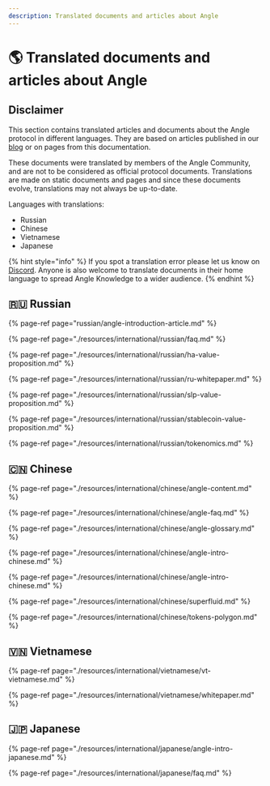 ```yaml
---
description: Translated documents and articles about Angle
---
```


# 🌎 Translated documents and articles about Angle

## Disclaimer

This section contains translated articles and documents about the Angle protocol in different languages. They are based on articles published in our [blog](https://blog.angle.money) or on pages from this documentation.

These documents were translated by members of the Angle Community, and are not to be considered as official protocol documents. Translations are made on static documents and pages and since these documents evolve, translations may not always be up-to-date.

Languages with translations:

- Russian
- Chinese
- Vietnamese
- Japanese

{% hint style="info" %}
If you spot a translation error please let us know on [Discord](https://discord.gg/kzBp32ZNK7). Anyone is also welcome to translate documents in their home language to spread Angle Knowledge to a wider audience.
{% endhint %}

## 🇷🇺 Russian

{% page-ref page="russian/angle-introduction-article.md" %}

{% page-ref page="./resources/international/russian/faq.md" %}

{% page-ref page="./resources/international/russian/ha-value-proposition.md" %}

{% page-ref page="./resources/international/russian/ru-whitepaper.md" %}

{% page-ref page="./resources/international/russian/slp-value-proposition.md" %}

{% page-ref page="./resources/international/russian/stablecoin-value-proposition.md" %}

{% page-ref page="./resources/international/russian/tokenomics.md" %}

## 🇨🇳 Chinese

{% page-ref page="./resources/international/chinese/angle-content.md" %}

{% page-ref page="./resources/international/chinese/angle-faq.md" %}

{% page-ref page="./resources/international/chinese/angle-glossary.md" %}

{% page-ref page="./resources/international/chinese/angle-intro-chinese.md" %}

{% page-ref page="./resources/international/chinese/angle-intro-chinese.md" %}

{% page-ref page="./resources/international/chinese/superfluid.md" %}

{% page-ref page="./resources/international/chinese/tokens-polygon.md" %}

## 🇻🇳 Vietnamese

{% page-ref page="./resources/international/vietnamese/vt-vietnamese.md" %}

{% page-ref page="./resources/international/vietnamese/whitepaper.md" %}

## 🇯🇵 Japanese

{% page-ref page="./resources/international/japanese/angle-intro-japanese.md" %}

{% page-ref page="./resources/international/japanese/faq.md" %}
